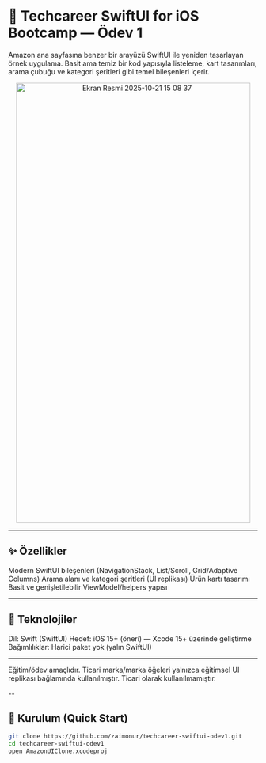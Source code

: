# 🛒 Techcareer SwiftUI for iOS Bootcamp — Ödev 1
Amazon ana sayfasına benzer bir arayüzü SwiftUI ile yeniden tasarlayan örnek uygulama. Basit ama temiz bir kod yapısıyla listeleme, kart tasarımları, arama çubuğu ve kategori şeritleri gibi temel bileşenleri içerir.
<p align="center">
  <img width="473" height="890" alt="Ekran Resmi 2025-10-21 15 08 37" src="https://github.com/user-attachments/assets/8be23703-ca1f-4810-ba62-72489f2daa69" />
</p>

---

## ✨ Özellikler
Modern SwiftUI bileşenleri (NavigationStack, List/Scroll, Grid/Adaptive Columns)
Arama alanı ve kategori şeritleri (UI replikası)
Ürün kartı tasarımı
Basit ve genişletilebilir ViewModel/helpers yapısı

---

## 🧰 Teknolojiler
Dil: Swift (SwiftUI)
Hedef: iOS 15+ (öneri) — Xcode 15+ üzerinde geliştirme
Bağımlılıklar: Harici paket yok (yalın SwiftUI)

---

Eğitim/ödev amaçlıdır. Ticari marka/marka öğeleri yalnızca eğitimsel UI replikası bağlamında kullanılmıştır. Ticari olarak kullanılmamıştır.

--

## 🚀 Kurulum (Quick Start)
```bash
git clone https://github.com/zaimonur/techcareer-swiftui-odev1.git
cd techcareer-swiftui-odev1
open AmazonUIClone.xcodeproj
